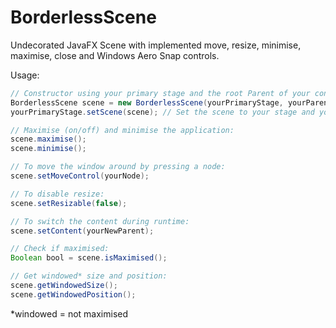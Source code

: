 # BorderlessScene
Undecorated JavaFX Scene with implemented move, resize, minimise, maximise, close and Windows Aero Snap controls.

Usage:
```Java
// Constructor using your primary stage and the root Parent of your content.
BorderlessScene scene = new BorderlessScene(yourPrimaryStage, yourParent);
yourPrimaryStage.setScene(scene); // Set the scene to your stage and you're done!

// Maximise (on/off) and minimise the application:
scene.maximise();
scene.minimise();

// To move the window around by pressing a node:
scene.setMoveControl(yourNode);

// To disable resize:
scene.setResizable(false);

// To switch the content during runtime:
scene.setContent(yourNewParent);

// Check if maximised:
Boolean bool = scene.isMaximised();

// Get windowed* size and position:
scene.getWindowedSize();
scene.getWindowedPosition();
```
*windowed = not maximised
